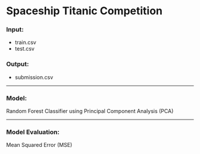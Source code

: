 # Spaceship Titanic Competition
### Input:
- train.csv
- test.csv

### Output:
- submission.csv
***
### Model:
Random Forest Classifier using Principal Component Analysis (PCA)
***
### Model Evaluation:
Mean Squared Error (MSE)
